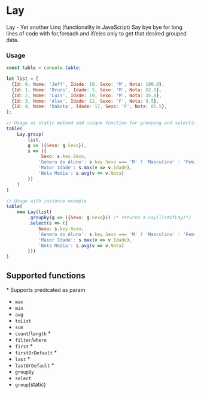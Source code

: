 # Lay
Lay - Yet another Linq (functionality in JavaScript)
Say bye bye for long lines of code with for,foreach and if/eles only to get that desired grouped data.
### Usage
```javascript
const table = console.table;

let list = [
  {Id: 0, Nome: 'Jeff', Idade: 10, Sexo: 'M', Nota: 100.0},
  {Id: 1, Nome: 'Bruno', Idade: 5, Sexo: 'M', Nota: 52.5},
  {Id: 2, Nome: 'Luis', Idade: 19, Sexo: 'M', Nota: 35.0},
  {Id: 3, Nome: 'Alex', Idade: 12, Sexo: 'F', Nota: 9.5},
  {Id: 4, Nome: 'Dakota', Idade: 17, Sexo: 'F', Nota: 85.5},
];

// Usage as static method and unique function for grouping and selecting
table(
    Lay.group(
        list,
        g => ({Sexo: g.Sexo}),
        s => ({
             Sexo: s.key.Sexo,
            'Genero do Aluno': s.key.Sexo === 'M' ? 'Masculino' : 'Feminino',
            'Maior Idade': s.max(v => v.Idade),
            'Nota Media': s.avg(v => v.Nota)
        })
    )
)

// Usage with instance example
table(
    new Lay(list)
        .groupBy(g => ({Sexo: g.Sexo})) /* returns a Lay(listOfLay)*/
        .select(s => ({
            Sexo: s.key.Sexo,
            'Genero do Aluno': s.key.Sexo === 'M' ? 'Masculino' : 'Feminino',
            'Maior Idade': s.max(v => v.Idade),
            'Nota Media': s.avg(v => v.Nota)
        }))
)
```

## Supported functions
\* Supports predicated as param <br/>
* `max`
* `min`
* `avg`
* `toList`
* `sum`
* `count`/`length` \*
* `filter`/`where`
* `first` \*
* `firstOrDefault` \*
* `last` \*
* `lastOrDefault` \*
* `groupBy`
* `select`
* `group`(static)
